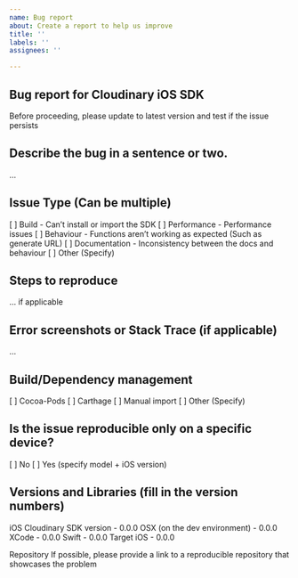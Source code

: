 ```yaml
---
name: Bug report
about: Create a report to help us improve
title: ''
labels: ''
assignees: ''

---
```


## Bug report for Cloudinary iOS SDK
Before proceeding, please update to latest version and test if the issue persists

## Describe the bug in a sentence or two.
…

## Issue Type (Can be multiple)
[ ] Build - Can’t install or import the SDK
[ ] Performance - Performance issues
[ ] Behaviour - Functions aren’t working as expected (Such as generate URL)
[ ] Documentation - Inconsistency between the docs and behaviour
[ ] Other (Specify)

## Steps to reproduce
… if applicable

## Error screenshots or Stack Trace (if applicable)
…

## Build/Dependency management
[ ] Cocoa-Pods
[ ] Carthage
[ ] Manual import
[ ] Other (Specify)

## Is the issue reproducible only on a specific device?
[ ] No
[ ] Yes (specify model + iOS version)

## Versions and Libraries (fill in the version numbers)
iOS Cloudinary SDK version - 0.0.0
OSX (on the dev environment) - 0.0.0 
XCode - 0.0.0
Swift - 0.0.0
Target iOS - 0.0.0

Repository
If possible, please provide a link to a reproducible repository that showcases the problem
